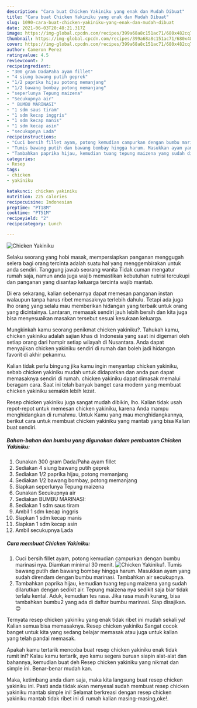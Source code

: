 ```yaml
---
description: "Cara buat Chicken Yakiniku yang enak dan Mudah Dibuat"
title: "Cara buat Chicken Yakiniku yang enak dan Mudah Dibuat"
slug: 1090-cara-buat-chicken-yakiniku-yang-enak-dan-mudah-dibuat
date: 2021-06-03T20:48:21.317Z
image: https://img-global.cpcdn.com/recipes/399a68a8c151ac71/680x482cq70/chicken-yakiniku-foto-resep-utama.jpg
thumbnail: https://img-global.cpcdn.com/recipes/399a68a8c151ac71/680x482cq70/chicken-yakiniku-foto-resep-utama.jpg
cover: https://img-global.cpcdn.com/recipes/399a68a8c151ac71/680x482cq70/chicken-yakiniku-foto-resep-utama.jpg
author: Cameron Perez
ratingvalue: 4.5
reviewcount: 7
recipeingredient:
- "300 gram DadaPaha ayam fillet"
- "4 siung bawang putih geprek"
- "1/2 paprika hijau potong memanjang"
- "1/2 bawang bombay potong memanjang"
- "seperlunya Tepung maizena"
- "Secukupnya air"
- " BUMBU MARINASI"
- "1 sdm saus tiram"
- "1 sdm kecap inggris"
- "1 sdm kecap manis"
- "1 sdm kecap asin"
- "secukupnya Lada"
recipeinstructions:
- "Cuci bersih fillet ayam, potong kemudian campurkan dengan bumbu marinasi nya. Diamkan minimal 30 menit."
- "Tumis bawang putih dan bawang bombay hingga harum. Masukkan ayam yang sudah direndam dengan bumbu marinasi. Tambahkan air secukupnya."
- "Tambahkan paprika hijau, kemudian tuang tepung maizena yang sudah dilarutkan dengan sedikit air. Tepung maizena nya sedikit saja biar tidak terlalu kental. Aduk, kemudian tes rasa. Jika rasa masih kurang, bisa tambahkan bumbu2 yang ada di daftar bumbu marinasi. Siap disajikan. 😊"
categories:
- Resep
tags:
- chicken
- yakiniku

katakunci: chicken yakiniku 
nutrition: 225 calories
recipecuisine: Indonesian
preptime: "PT18M"
cooktime: "PT51M"
recipeyield: "2"
recipecategory: Lunch

---
```



![Chicken Yakiniku](https://img-global.cpcdn.com/recipes/399a68a8c151ac71/680x482cq70/chicken-yakiniku-foto-resep-utama.jpg)

Selaku seorang yang hobi masak, mempersiapkan panganan menggugah selera bagi orang tercinta adalah suatu hal yang menggembirakan untuk anda sendiri. Tanggung jawab seorang  wanita Tidak cuman mengatur rumah saja, namun anda juga wajib memastikan kebutuhan nutrisi tercukupi dan panganan yang disantap keluarga tercinta wajib mantab.

Di era  sekarang, kalian sebenarnya dapat memesan panganan instan walaupun tanpa harus ribet memasaknya terlebih dahulu. Tetapi ada juga lho orang yang selalu mau memberikan hidangan yang terbaik untuk orang yang dicintainya. Lantaran, memasak sendiri jauh lebih bersih dan kita juga bisa menyesuaikan masakan tersebut sesuai kesukaan keluarga. 



Mungkinkah kamu seorang penikmat chicken yakiniku?. Tahukah kamu, chicken yakiniku adalah sajian khas di Indonesia yang saat ini digemari oleh setiap orang dari hampir setiap wilayah di Nusantara. Anda dapat menyajikan chicken yakiniku sendiri di rumah dan boleh jadi hidangan favorit di akhir pekanmu.

Kalian tidak perlu bingung jika kamu ingin menyantap chicken yakiniku, sebab chicken yakiniku mudah untuk didapatkan dan anda pun dapat memasaknya sendiri di rumah. chicken yakiniku dapat dimasak memalui beragam cara. Saat ini telah banyak banget cara modern yang membuat chicken yakiniku semakin lebih lezat.

Resep chicken yakiniku juga sangat mudah dibikin, lho. Kalian tidak usah repot-repot untuk memesan chicken yakiniku, karena Anda mampu menghidangkan di rumahmu. Untuk Kamu yang mau menghidangkannya, berikut cara untuk membuat chicken yakiniku yang mantab yang bisa Kalian buat sendiri.

<!--inarticleads1-->

##### Bahan-bahan dan bumbu yang digunakan dalam pembuatan Chicken Yakiniku:

1. Gunakan 300 gram Dada/Paha ayam fillet
1. Sediakan 4 siung bawang putih geprek
1. Sediakan 1/2 paprika hijau, potong memanjang
1. Sediakan 1/2 bawang bombay, potong memanjang
1. Siapkan seperlunya Tepung maizena
1. Gunakan Secukupnya air
1. Sediakan  BUMBU MARINASI:
1. Sediakan 1 sdm saus tiram
1. Ambil 1 sdm kecap inggris
1. Siapkan 1 sdm kecap manis
1. Siapkan 1 sdm kecap asin
1. Ambil secukupnya Lada




<!--inarticleads2-->

##### Cara membuat Chicken Yakiniku:

1. Cuci bersih fillet ayam, potong kemudian campurkan dengan bumbu marinasi nya. Diamkan minimal 30 menit.
<img src="https://img-global.cpcdn.com/steps/d9a6c0f3e1913cf3/160x128cq70/chicken-yakiniku-langkah-memasak-1-foto.jpg" alt="Chicken Yakiniku">1. Tumis bawang putih dan bawang bombay hingga harum. Masukkan ayam yang sudah direndam dengan bumbu marinasi. Tambahkan air secukupnya.
1. Tambahkan paprika hijau, kemudian tuang tepung maizena yang sudah dilarutkan dengan sedikit air. Tepung maizena nya sedikit saja biar tidak terlalu kental. Aduk, kemudian tes rasa. Jika rasa masih kurang, bisa tambahkan bumbu2 yang ada di daftar bumbu marinasi. Siap disajikan. 😊




Ternyata resep chicken yakiniku yang enak tidak ribet ini mudah sekali ya! Kalian semua bisa memasaknya. Resep chicken yakiniku Sangat cocok banget untuk kita yang sedang belajar memasak atau juga untuk kalian yang telah pandai memasak.

Apakah kamu tertarik mencoba buat resep chicken yakiniku enak tidak rumit ini? Kalau kamu tertarik, ayo kamu segera buruan siapin alat-alat dan bahannya, kemudian buat deh Resep chicken yakiniku yang nikmat dan simple ini. Benar-benar mudah kan. 

Maka, ketimbang anda diam saja, maka kita langsung buat resep chicken yakiniku ini. Pasti anda tiidak akan menyesal sudah membuat resep chicken yakiniku mantab simple ini! Selamat berkreasi dengan resep chicken yakiniku mantab tidak ribet ini di rumah kalian masing-masing,oke!.

